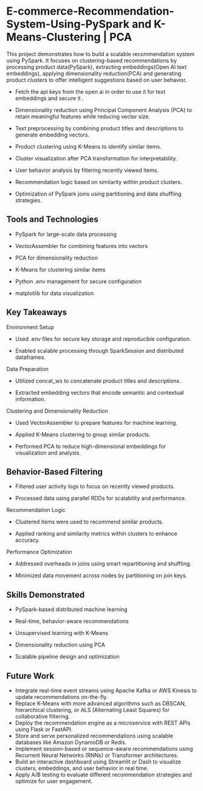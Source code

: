 # E-commerce-Recommendation-System-Using-PySpark and K-Means-Clustering | PCA

This project demonstrates how to build a scalable recommendation system using PySpark. It focuses on clustering-based recommendations by processing product data(PySpark), extracting embeddings(Open AI text embeddings), applying dimensionality reduction(PCA) and generating product clusters to offer intelligent suggestions based on user behavior.

- Fetch the api keys from the open ai in order to use it for text embeddings and secure it .

- Dimensionality reduction using Principal Component Analysis (PCA) to retain meaningful features while reducing vector size.

- Text preprocessing by combining product titles and descriptions to generate embedding vectors.

- Product clustering using K-Means to identify similar items.

- Cluster visualization after PCA transformation for interpretability.

- User behavior analysis by filtering recently viewed items.

- Recommendation logic based on similarity within product clusters.

- Optimization of PySpark joins using partitioning and data shuffling strategies.

## Tools and Technologies

- PySpark for large-scale data processing

- VectorAssembler for combining features into vectors

- PCA for dimensionality reduction

- K-Means for clustering similar items

- Python .env management for secure configuration

 - matplotlib for data visualization

## Key Takeaways
Environment Setup
- Used .env files for secure key storage and reproducible configuration.

- Enabled scalable processing through SparkSession and distributed dataframes.

Data Preparation
- Utilized concat_ws to concatenate product titles and descriptions.

- Extracted embedding vectors that encode semantic and contextual information.

Clustering and Dimensionality Reduction
- Used VectorAssembler to prepare features for machine learning.

- Applied K-Means clustering to group similar products.

- Performed PCA to reduce high-dimensional embeddings for visualization and analysis.

## Behavior-Based Filtering

- Filtered user activity logs to focus on recently viewed products.

- Processed data using parallel RDDs for scalability and performance.

Recommendation Logic
- Clustered items were used to recommend similar products.

- Applied ranking and similarity metrics within clusters to enhance accuracy.

Performance Optimization
- Addressed overheads in joins using smart repartitioning and shuffling.

- Minimized data movement across nodes by partitioning on join keys.

## Skills Demonstrated

- PySpark-based distributed machine learning

- Real-time, behavior-aware recommendations

- Unsupervised learning with K-Means

- Dimensionality reduction using PCA

- Scalable pipeline design and optimization


## Future Work

- Integrate real-time event streams using Apache Kafka or AWS Kinesis to update recommendations on-the-fly.
- Replace K-Means with more advanced algorithms such as DBSCAN, hierarchical clustering, or ALS (Alternating Least Squares) for collaborative filtering.
- Deploy the recommendation engine as a microservice with REST APIs using Flask or FastAPI.
- Store and serve personalized recommendations using scalable databases like Amazon DynamoDB or Redis.
- Implement session-based or sequence-aware recommendations using Recurrent Neural Networks (RNNs) or Transformer architectures.
- Build an interactive dashboard using Streamlit or Dash to visualize clusters, embeddings, and user behavior in real time.
- Apply A/B testing to evaluate different recommendation strategies and optimize for user engagement.
